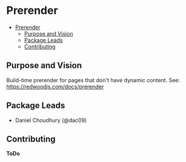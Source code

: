 # Prerender

- [Prerender](#prerender)
  - [Purpose and Vision](#purpose-and-vision)
  - [Package Leads](#package-leads)
  - [Contributing](#contributing)

## Purpose and Vision

Build-time prerender for pages that don't have dynamic content. See:  
https://redwoodjs.com/docs/prerender

## Package Leads

- Daniel Choudhury (@dac09)

## Contributing

**ToDo**

